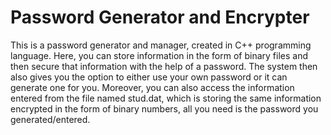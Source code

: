 # Password Generator and Encrypter
This is a password generator and manager, created in C++ programming language. Here, you can store information in the form of binary files and then secure that information with the help of a password. The system then also gives you the option to either use your own password or it can generate one for you.
Moreover, you can also access the information entered from the file named stud.dat, which is storing the same information encrypted in the form of binary numbers, all you need is the password you generated/entered.
